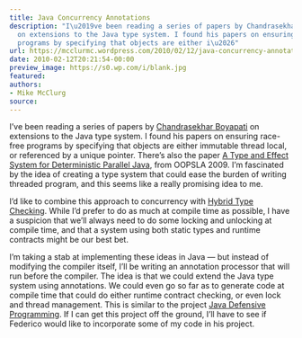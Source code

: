 ```yaml
---
title: Java Concurrency Annotations
description: "I\u2019ve been reading a series of papers by Chandrasekhar Boyapati
  on extensions to the Java type system. I found his papers on ensuring race-free
  programs by specifying that objects are either i\u2026"
url: https://mcclurmc.wordpress.com/2010/02/12/java-concurrency-annotations/
date: 2010-02-12T20:21:54-00:00
preview_image: https://s0.wp.com/i/blank.jpg
featured:
authors:
- Mike McClurg
source:
---
```


<p>I&rsquo;ve been reading a series of papers by <a href="http://www.citeulike.org/user/mcclurmc/author/Boyapati:C">Chandrasekhar Boyapati</a> on extensions to the Java type system. I found his papers on ensuring race-free programs by specifying that objects are either immutable thread local, or referenced by a unique pointer. There&rsquo;s also the paper <a href="http://www.citeulike.org/user/mcclurmc/article/6658634">A Type and Effect System for Deterministic Parallel Java</a>, from OOPSLA 2009. I&rsquo;m fascinated by the idea of creating a type system that could ease the burden of writing threaded program, and this seems like a really promising idea to me.</p>
<p>I&rsquo;d like to combine this approach to concurrency with <a href="http://www.citeulike.org/user/mcclurmc/article/6658568">Hybrid Type Checking</a>. While I&rsquo;d prefer to do as much at compile time as possible, I have a suspicion that we&rsquo;ll always need to do some locking and unlocking at compile time, and that a system using both static types and runtime contracts might be our best bet.</p>
<p>I&rsquo;m taking a stab at implementing these ideas in Java &mdash; but instead of modifying the compiler itself, I&rsquo;ll be writing an annotation processor that will run before the compiler. The idea is that we could extend the Java type system using annotations. We could even go so far as to generate code at compile time that could do either runtime contract checking, or even lock and thread management. This is similar to the project <a href="http://sourceforge.net/projects/jdefprog/">Java Defensive Programming</a>. If I can get this project off the ground, I&rsquo;ll have to see if Federico would like to incorporate some of my code in his project.</p>


